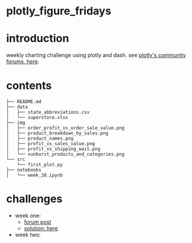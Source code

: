 plotly_figure_fridays
===
# introduction 
weekly charting challenge using plotly and dash. see [plotly's community forums, here](https://community.plotly.com/t/announcing-plotly-weekly-data-viz-projects-figure-friday/84953).


# contents
```
├── README.md
├── data
│   ├── state_abbreviations.csv
│   └── superstore.xlsx
├── img
│   ├── order_profit_vs_order_sale_value.png
│   ├── product_breakdown_by_sales.png
│   ├── product_names.png
│   ├── profit_vs_sales_value.png
│   ├── profit_vs_shipping_wait.png
│   └── sunburst_products_and_categories.png
└── src
    └── first_plot.py
├── notebooks
│   └── week_28.ipynb
```


# challenges
- week one:
    + [forum post](https://community.plotly.com/t/announcing-plotly-weekly-data-viz-projects-figure-friday/84953)
    + [solution: here](notebooks/first_notebook.ipynb)
- week two: 